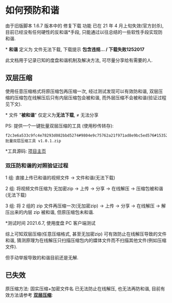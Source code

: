 # 如何预防和谐

由于旧版脚本 1.6.7 版本中的 修复下载 功能 已在 21 年 4 月上旬失效(官方封杀), 目前已经没有任何硬性的反和谐\*手段, 只能通过以往总结的一些软性手段实现防和谐.

\* **和谐** 定义为 文件无法下载, 下载提示 **包含违规... / 下载失败1252017**

此文档用于记录已知的度盘和谐机制及解决方法, 可尽量分享给有需要的人.

## 双层压缩

使用任意压缩格式将原压缩包再压缩一次, 经过测试发现可以有效防和谐, 双层压缩的压缩包在线解压后只有内层压缩包会被和谐, 而外层压缩不会被和谐(验证过程见下文).

\* 文件 "**被和谐**" 仅定义为**无法下载**, ≠ 无法分享

PS: 提供一个一键批量双层压缩的工具 (使用秒传转存):

```plain :no-line-numbers
f2c3e6a533c9fc4e78293d082bbd5274#9804e9c75762a21f971ad8e9bc5ed576#15352276#auto_double_zip 批量双层压缩工具 v1.0.1.zip
```

\*工具源码: [项目主页](https://github.com/mengzonefire/auto_double_zip)

### 双压防和谐的对照验证过程

1 组: 直接上传已和谐的视频文件 -> 文件和谐(无法下载)

2 组: 将视频文件压缩为 无加密zip -> 上传 -> 分享 -> 在线解压 -> 压缩包被和谐(无法下载)

3 组: 将 2 组的 zip 文件再压缩一次(无加密zip) -> 上传 -> 分享 -> 在线解压 -> 解压出来的内层 zip 被和谐, 但原压缩包未和谐.

\*测试时间 2021.6.7, 使用度盘 PC 客户端测试

综上可知双层压缩(任意压缩格式, 甚至无加密zip) 可有效防止在线解压导致的文件和谐, 猜测原理为在线解压只扫描压缩包内的媒体文件而不扫描其他文件(例如压缩文件).

但手动举报导致的和谐目前还是无解.

## 已失效

原压缩方法: 固实压缩+加密文件名 已无法防止在线解压, 也无法再防和谐, 目前有效方法请参考 [**双层压缩**](#双层压缩):
